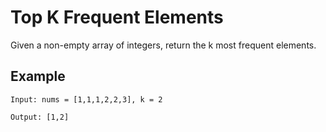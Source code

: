 # Top K Frequent Elements

Given a non-empty array of integers, return the k most frequent elements.

## Example

```
Input: nums = [1,1,1,2,2,3], k = 2

Output: [1,2]

```

